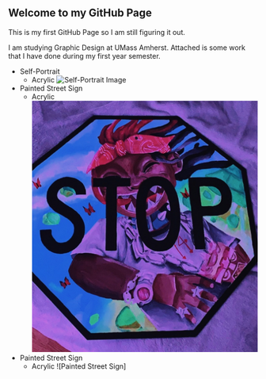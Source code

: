 ## Welcome to my GitHub Page

This is my first GitHub Page so I am still figuring it out.

I am studying Graphic Design at UMass Amherst. Attached is some work that I have done during my first year semester.
* Self-Portrait
  * Acrylic
![Self-Portrait Image](/IMG_8164.JPG)
* Painted Street Sign
  * Acrylic
 ![Painted Street Sign](/IMG_8231.JPG)
* Painted Street Sign
  * Acrylic
  ![Painted Street Sign]
